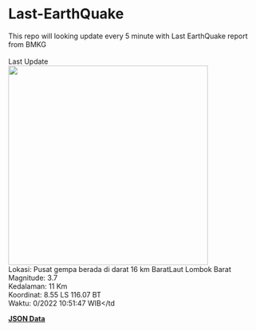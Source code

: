 # Last-EarthQuake
This repo will looking update every 5 minute with Last EarthQuake report from BMKG
<br>
<br>
Last Update
<br>
<img src="https://ews.bmkg.go.id/TEWS/data/20221013105147.mmi.jpg" width="400"/>
<br>
Lokasi: Pusat gempa berada di darat 16 km BaratLaut Lombok Barat <br>
Magnitude: 3.7 <br>
Kedalaman: 11 Km <br>
Koordinat: 8.55 LS 116.07 BT <br>
Waktu: 0/2022 10:51:47 WIB</td <br>

<a href="./data/data.json">**JSON Data**</a>
